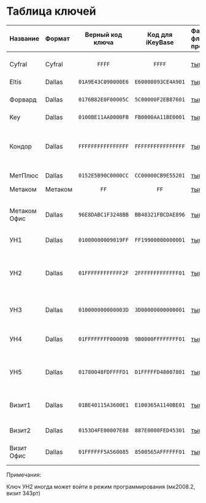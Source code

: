 # Таблица ключей
|Название      |Формат |Верный код ключа  |Код для iKeyBase  |Файл для флиппера(не проверяется)|Проверено мной?|Работает у меня?  |Примечание                                             |
|:-------------|:------|:----------------:|:----------------:|:--------------------------------|:-------------:|:----------------:|:------------------------------------------------------|
|Cyfral        |Cyfral |`FFFF`            |`FFFF`            |[тык](/StarButton/Cyfral.ibtn)   |Нет            |Не будет проверено|Не проверю, т.к. нет заготовок                         |
|Eltis         |Dallas |`01A9E43C090000E6`|`E60000093CE4A901`|[тык](/StarButton/ELTIS.ibtn)    |Нет (будет)    |---               |                                                       |
|Форвард       |Dallas |`0176B82E0F00005C`|`5C00000F2EB87601`|[тык](/StarButton/Forward.ibtn)  |Нет            |Не будет проверено|Не проверю, т.к. нет домофонов                         |
|Key           |Dallas |`0100BE11AA0000FB`|`FB0000AA11BE0001`|[тык](/StarButton/KEY.ibtn)      |Нет (будет)    |---               |                                                       |
|Кондор        |Dallas |`FFFFFFFFFFFFFFFF`|`FFFFFFFFFFFFFFFF`|[тык](/StarButton/Kondor.ibtn)   |Нет            |Не будет проверено|Не проверю, т.к. нет домофонов, крайне сомнительный код|
|МетПлюс       |Dallas |`0152E5B90C0000CC`|`CC00000CB9E55201`|[тык](/StarButton/METplus.ibtn)  |Нет (будет)    |---               |                                                       |
|Метаком       |Метаком|`FF`              |`FF`              |[тык](/StarButton/Metakom.ibtn)  |Нет            |Не будет проверено|                                                       |
|Метаком Офис  |Dallas |`96E8DABC1F3248BB`|`BB48321FBCDAE896`|[тык](/StarButton/OfficeMet.ibtn)|Да (частично)  |Да (2008.2, 20.1) |П: 2003.2, 20.2, 20.1, 2008.2 С: 2008.2, 20.1          |
|УН1           |Dallas |`01000000009019FF`|`FF19900000000001`|[тык](/StarButton/Un1st.ibtn)    |Да (частично)  |Да                |                                                       |
|УН2           |Dallas |`01FFFFFFFFFFFF2F`|`2FFFFFFFFFFFFF01`|[тык](/StarButton/Un2st.ibtn)    |Да             |Да                |Мой любимый ключ. Мк2003.1, Маршалы, Райкманы и т.п.   |
|УН3           |Dallas |`010000000000003D`|`3D00000000000001`|[тык](/StarButton/Un3st.ibtn)    |Да             |Да                |Маршалы, Райкманы и т.п.                               |
|УН4           |Dallas |`01FFFFFFFF00009B`|`9B0000FFFFFFFF01`|[тык](/StarButton/Un4st.ibtn)    |Да (частично)  |Да                |Иногда польскую хуйню, иногда контроллеры              | 
|УН5           |Dallas |`01780048FDFFFFD1`|`D1FFFFFD48007801`|[тык](/StarButton/Un5st.ibtn)    |Да (частично)  |Да                |Иногда польскую хуйню, иногда контроллеры              |
|Визит1        |Dallas |`01BE40115A3600E1`|`E100365A1140BE01`|[тык](/StarButton/VIZ.ibtn)      |Да             |Да                |Проверено на см100, н100, см101 (с антифильтром)       |
|Визит2        |Dallas |`0153D4FE00007E88`|`887E0000FED45301`|[тык](/StarButton/VIZ2.ibtn)     |Да (частично)  |Нет (дополню)     |Почти не проверял                                      |
|Визит Офис    |Dallas |`01FFFFFF5A560085`|`8500565AFFFFFF01`|[тык](/StarButton/VizOff.ibtn)   |Да             |Да                |П: см101т(аф), 343рт С: см101т(аф)                     |
Примечания:

Ключ УН2 иногда может войти в режим программирования (мк2008.2, визит 343рт)

